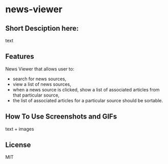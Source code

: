 # news-viewer

## Short Desciption here:
text

## Features
News Viewer that allows user to:

- search for news sources,
- view a list of news sources,
- when a news source is clicked, show a list of associated articles from that particular source,
- the list of associated articles for a particular source should be sortable.

## How To Use Screenshots and GIFs
text + images

## License
MIT
